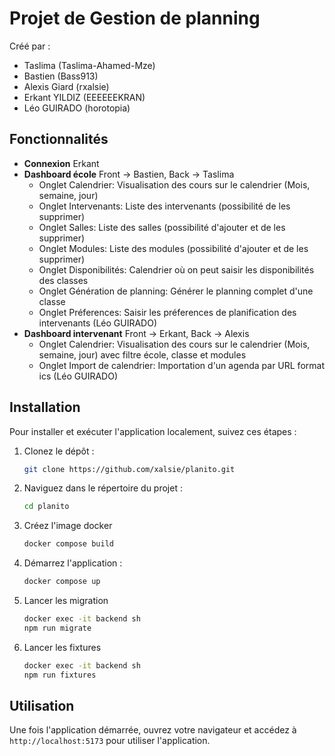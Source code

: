 # Projet de Gestion de planning

Créé par :

-   Taslima (Taslima-Ahamed-Mze)
-   Bastien (Bass913)
-   Alexis Giard (rxalsie)
-   Erkant YILDIZ (EEEEEEKRAN)
-   Léo GUIRADO (horotopia)


## Fonctionnalités

-   **Connexion** Erkant
-   **Dashboard école** Front -> Bastien, Back -> Taslima
    -   Onglet Calendrier: Visualisation des cours sur le calendrier (Mois, semaine, jour)
    -   Onglet Intervenants: Liste des intervenants (possibilité de les supprimer)
    -   Onglet Salles: Liste des salles (possibilité d'ajouter et de les supprimer) 
    -   Onglet Modules: Liste des modules (possibilité d'ajouter et de les supprimer)
    -   Onglet Disponibilités: Calendrier où on peut saisir les disponibilités des classes
    -   Onglet Génération de planning: Générer le planning complet d'une classe
    -   Onglet Préferences: Saisir les préferences de planification des intervenants (Léo GUIRADO)
-   **Dashboard intervenant** Front -> Erkant, Back -> Alexis
    -   Onglet Calendrier: Visualisation des cours sur le calendrier (Mois, semaine, jour) avec filtre école, classe et modules
    -   Onglet Import de calendrier: Importation d'un agenda par URL format ics (Léo GUIRADO)



## Installation

Pour installer et exécuter l'application localement, suivez ces étapes :

1. Clonez le dépôt :
    ```sh
    git clone https://github.com/xalsie/planito.git
    ```
2. Naviguez dans le répertoire du projet :
    ```sh
    cd planito
    ```
3. Créez l'image docker
    ```sh
    docker compose build
    ```
4. Démarrez l'application :
    ```sh
    docker compose up
    ```
5. Lancer les migration   
    ```sh
    docker exec -it backend sh
    npm run migrate
    ```
6. Lancer les fixtures   
    ```sh
    docker exec -it backend sh
    npm run fixtures
    ```

## Utilisation

Une fois l'application démarrée, ouvrez votre navigateur et accédez à `http://localhost:5173` pour utiliser l'application.

